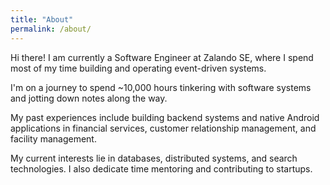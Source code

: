 ```yaml
---
title: "About"
permalink: /about/
---
```


Hi there! I am currently a Software Engineer at Zalando SE, where I spend most of my time building and operating event-driven systems.

I'm on a journey to spend ~10,000 hours tinkering with software systems and jotting down notes along the way.

My past experiences include building backend systems and native Android applications in financial services, customer relationship management, and facility management.

My current interests lie in databases, distributed systems, and search technologies. I also dedicate time mentoring and contributing to startups.
